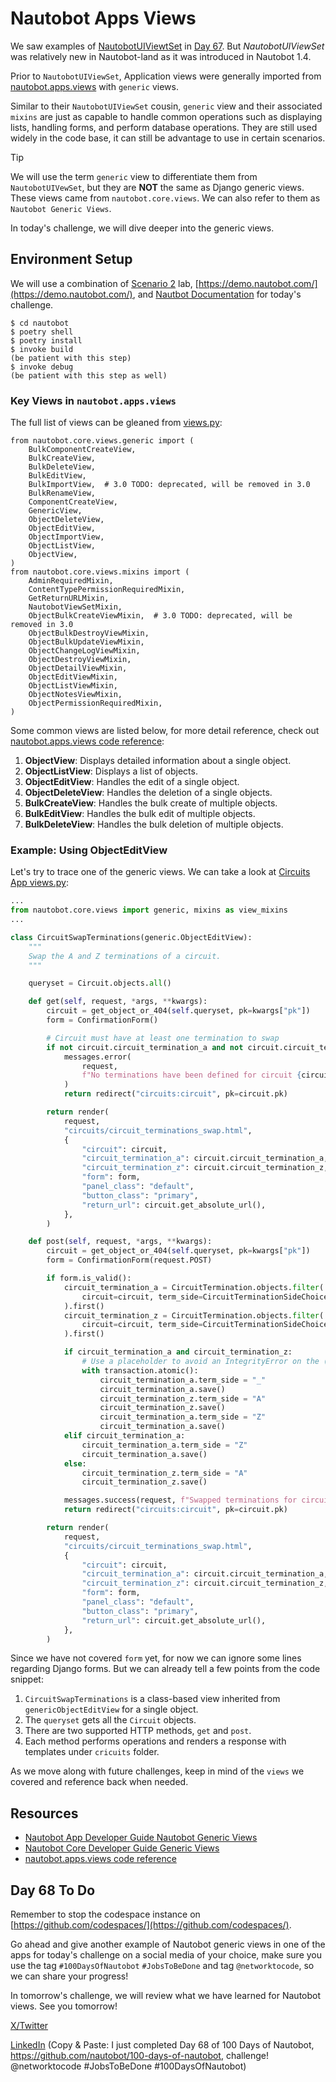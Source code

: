 # Nautobot Apps Views

We saw examples of [NautobotUIViewtSet](https://docs.nautobot.com/projects/core/en/stable/development/apps/api/views/nautobotuiviewset/) in [Day 67](../Day067_Nautobot_Views_2_Nautobot_UI_ViewSet/README.md). But *NautobotUIViewSet* was relatively new in Nautobot-land as it was introduced in Nautobot 1.4. 

Prior to `NautobotUIViewSet`, Application views were generally imported from [nautobot.apps.views](https://github.com/nautobot/nautobot/blob/develop/nautobot/apps/views.py) with `generic` views.

Similar to their `NautobotUIViewSet` cousin, `generic` view and their associated `mixins` are just as capable to handle common operations such as displaying lists, handling forms, and perform database operations. They are still used widely in the code base, it can still be advantage to use in certain scenarios. 

> [!TIP]
> We will use the term `generic` view to differentiate them from `NautobotUIVewSet`, but they are **NOT** the same as Django generic views. These views came from `nautobot.core.views`. We can also refer to them as `Nautobot Generic Views`. 

In today's challenge, we will dive deeper into the generic views. 

## Environment Setup

We will use a combination of [Scenario 2](../Lab_Setup/scenario_2_setup/README.md) lab, [https://demo.nautobot.com/](https://demo.nautobot.com/), and [Nautbot Documentation](https://docs.nautobot.com/projects/core/en/latest/user-guide/core-data-model/overview/introduction/) for today's challenge. 

```
$ cd nautobot
$ poetry shell
$ poetry install
$ invoke build
(be patient with this step)
$ invoke debug
(be patient with this step as well)
```

### Key Views in `nautobot.apps.views`

The full list of views can be gleaned from [views.py](https://github.com/nautobot/nautobot/blob/develop/nautobot/apps/views.py): 

```
from nautobot.core.views.generic import (
    BulkComponentCreateView,
    BulkCreateView,
    BulkDeleteView,
    BulkEditView,
    BulkImportView,  # 3.0 TODO: deprecated, will be removed in 3.0
    BulkRenameView,
    ComponentCreateView,
    GenericView,
    ObjectDeleteView,
    ObjectEditView,
    ObjectImportView,
    ObjectListView,
    ObjectView,
)
from nautobot.core.views.mixins import (
    AdminRequiredMixin,
    ContentTypePermissionRequiredMixin,
    GetReturnURLMixin,
    NautobotViewSetMixin,
    ObjectBulkCreateViewMixin,  # 3.0 TODO: deprecated, will be removed in 3.0
    ObjectBulkDestroyViewMixin,
    ObjectBulkUpdateViewMixin,
    ObjectChangeLogViewMixin,
    ObjectDestroyViewMixin,
    ObjectDetailViewMixin,
    ObjectEditViewMixin,
    ObjectListViewMixin,
    ObjectNotesViewMixin,
    ObjectPermissionRequiredMixin,
)
```

Some common views are listed below, for more detail reference, check out [nautobot.apps.views code reference](https://docs.nautobot.com/projects/core/en/stable/code-reference/nautobot/apps/views/): 

1. **ObjectView**: Displays detailed information about a single object.
2. **ObjectListView**: Displays a list of objects.
3. **ObjectEditView**: Handles the edit of a single object.
4. **ObjectDeleteView**: Handles the deletion of a single objects.
6. **BulkCreateView**: Handles the bulk create of multiple objects.
6. **BulkEditView**: Handles the bulk edit of multiple objects.
7. **BulkDeleteView**: Handles the bulk deletion of multiple objects.

### Example: Using ObjectEditView

Let's try to trace one of the generic views. We can take a look at [Circuits App views.py](https://github.com/nautobot/nautobot/blob/develop/nautobot/circuits/views.py ): 

```python
...
from nautobot.core.views import generic, mixins as view_mixins
...

class CircuitSwapTerminations(generic.ObjectEditView):
    """
    Swap the A and Z terminations of a circuit.
    """

    queryset = Circuit.objects.all()

    def get(self, request, *args, **kwargs):
        circuit = get_object_or_404(self.queryset, pk=kwargs["pk"])
        form = ConfirmationForm()

        # Circuit must have at least one termination to swap
        if not circuit.circuit_termination_a and not circuit.circuit_termination_z:
            messages.error(
                request,
                f"No terminations have been defined for circuit {circuit}.",
            )
            return redirect("circuits:circuit", pk=circuit.pk)

        return render(
            request,
            "circuits/circuit_terminations_swap.html",
            {
                "circuit": circuit,
                "circuit_termination_a": circuit.circuit_termination_a,
                "circuit_termination_z": circuit.circuit_termination_z,
                "form": form,
                "panel_class": "default",
                "button_class": "primary",
                "return_url": circuit.get_absolute_url(),
            },
        )

    def post(self, request, *args, **kwargs):
        circuit = get_object_or_404(self.queryset, pk=kwargs["pk"])
        form = ConfirmationForm(request.POST)

        if form.is_valid():
            circuit_termination_a = CircuitTermination.objects.filter(
                circuit=circuit, term_side=CircuitTerminationSideChoices.SIDE_A
            ).first()
            circuit_termination_z = CircuitTermination.objects.filter(
                circuit=circuit, term_side=CircuitTerminationSideChoices.SIDE_Z
            ).first()

            if circuit_termination_a and circuit_termination_z:
                # Use a placeholder to avoid an IntegrityError on the (circuit, term_side) unique constraint
                with transaction.atomic():
                    circuit_termination_a.term_side = "_"
                    circuit_termination_a.save()
                    circuit_termination_z.term_side = "A"
                    circuit_termination_z.save()
                    circuit_termination_a.term_side = "Z"
                    circuit_termination_a.save()
            elif circuit_termination_a:
                circuit_termination_a.term_side = "Z"
                circuit_termination_a.save()
            else:
                circuit_termination_z.term_side = "A"
                circuit_termination_z.save()

            messages.success(request, f"Swapped terminations for circuit {circuit}.")
            return redirect("circuits:circuit", pk=circuit.pk)

        return render(
            request,
            "circuits/circuit_terminations_swap.html",
            {
                "circuit": circuit,
                "circuit_termination_a": circuit.circuit_termination_a,
                "circuit_termination_z": circuit.circuit_termination_z,
                "form": form,
                "panel_class": "default",
                "button_class": "primary",
                "return_url": circuit.get_absolute_url(),
            },
        )
```

Since we have not covered `form` yet, for now we can ignore some lines regarding Django forms. But we can already tell a few points from the code snippet: 

1. `CircuitSwapTerminations` is a class-based view inherited from `genericObjectEditView` for a single object. 
2. The `queryset` gets all the `Circuit` objects.
3. There are two supported HTTP methods, `get` and `post`.  
4. Each method performs operations and renders a response with templates under `cricuits` folder. 

As we move along with future challenges, keep in mind of the `views` we covered and reference back when needed. 

## Resources
- [Nautobot App Developer Guide Nautobot Generic Views](https://docs.nautobot.com/projects/core/en/stable/development/apps/api/views/nautobot-generic-views/)
- [Nautobot Core Developer Guide Generic Views](https://docs.nautobot.com/projects/core/en/stable/development/core/generic-views/)
- [nautobot.apps.views code reference](https://docs.nautobot.com/projects/core/en/stable/code-reference/nautobot/apps/views/)

## Day 68 To Do

Remember to stop the codespace instance on [https://github.com/codespaces/](https://github.com/codespaces/). 

Go ahead and give another example of Nautobot generic views in one of the apps for today's challenge on a social media of your choice, make sure you use the tag `#100DaysOfNautobot` `#JobsToBeDone` and tag `@networktocode`, so we can share your progress! 

In tomorrow's challenge, we will review what we have learned for Nautobot views. See you tomorrow! 

[X/Twitter](<https://twitter.com/intent/tweet?url=https://github.com/nautobot/100-days-of-nautobot&text=I+just+completed+Day+68+of+the+100+days+of+nautobot+challenge+!&hashtags=100DaysOfNautobot,JobsToBeDone>)

[LinkedIn](https://www.linkedin.com/) (Copy & Paste: I just completed Day 68 of 100 Days of Nautobot, https://github.com/nautobot/100-days-of-nautobot, challenge! @networktocode #JobsToBeDone #100DaysOfNautobot) 
